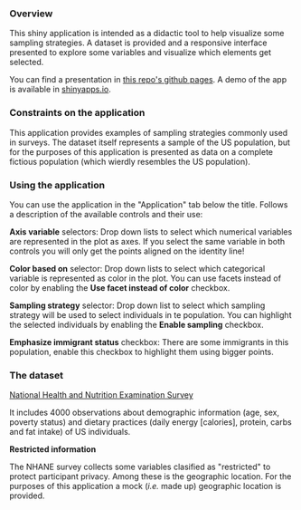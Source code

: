 ### Overview

This shiny application is intended as a didactic tool to help visualize some sampling strategies. A dataset is provided and a responsive interface presented to explore some variables and visualize which elements get selected.

You can find a presentation in [this repo's github pages](https://odeleongt.github.io/sampling_shinyapp). A demo of the app is available in [shinyapps.io](http://odeleon.shinyapps.io/sampling).


### Constraints on the application

This application provides examples of sampling strategies commonly used in surveys. The dataset itself represents a sample of the US population, but for the purposes of this application is presented as data on a complete fictious population (which wierdly resembles the US population).


### Using the application

You can use the application in the "Application" tab below the title. Follows a description of the available controls and their use:

**Axis variable** selectors: Drop down lists to select which numerical variables are represented in the plot as axes. If you select the same variable in both controls you will only get the points aligned on the identity line!

**Color based on** selector: Drop down lists to select which categorical variable is represented as color in the plot. You can use facets instead of color by enabling the **Use facet instead of color** checkbox.

**Sampling strategy** selector: Drop down list to select which sampling strategy will be used to select individuals in te population. You can highlight the selected individuals by enabling the **Enable sampling** checkbox.

**Emphasize immigrant status** checkbox: There are some immigrants in this population, enable this checkbox to highlight them using bigger points.


### The dataset

[National Health and Nutrition Examination Survey](http://wwwn.cdc.gov/nchs/nhanes/search/nhanes11_12.aspx "National Health and Nutrition Examination Survey")

It includes 4000 observations about demographic information (age, sex, poverty status) and dietary practices (daily energy [calories], protein, carbs and fat intake) of US individuals.


**Restricted information**

The NHANE survey collects some variables clasified as "restricted" to protect participant privacy. Among these is the geographic location. For the purposes of this application a mock (_i.e._ made up) geographic location is provided.

